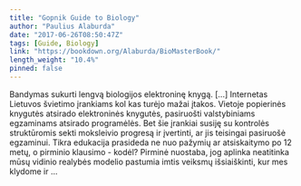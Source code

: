 ```yaml
---
title: "Gopnik Guide to Biology"
author: "Paulius Alaburda"
date: "2017-06-26T08:50:47Z"
tags: [Guide, Biology]
link: "https://bookdown.org/Alaburda/BioMasterBook/"
length_weight: "10.4%"
pinned: false
---
```


Bandymas sukurti lengvą biologijos elektroninę knygą. [...] Internetas Lietuvos švietimo įrankiams kol kas turėjo mažai įtakos. Vietoje popierinės knygutės atsirado elektroninės knygutės, pasiruošti valstybiniams egzaminams atsirado programėlės. Bet šie įrankiai susiję su kontrolės struktūromis sekti moksleivio progresą ir įvertinti, ar jis teisingai pasiruošė egzaminui. Tikra edukacija prasideda ne nuo pažymių ar atsiskaitymo po 12 metų, o pirminio klausimo - kodėl? Pirminė nuostaba, jog aplinka neatitinka mūsų vidinio realybės modelio pastumia imtis veiksmų išsiaiškinti, kur mes klydome ir ...

